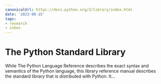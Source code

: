 ```yaml
---
canonicalUrl: https://docs.python.org/3/library/index.html
date: '2023-08-15'
tags:
- research
- inbox
---
```


# The Python Standard Library

While The Python Language Reference describes the exact syntax and semantics of the Python language, this library reference manual describes the standard library that is distributed with Python. It...